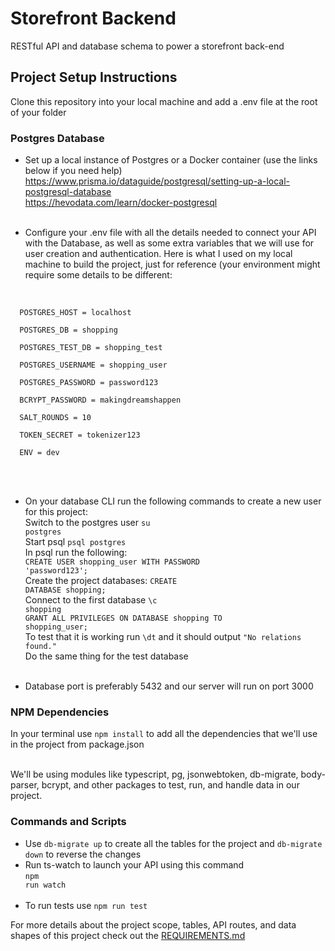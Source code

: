 # Storefront Backend
RESTful API and database schema to power  a storefront back-end

## Project Setup Instructions
Clone this repository into your local machine and add a .env file at the root of your folder
### Postgres Database
- Set up a local instance of Postgres or a Docker container (use the links below if you need help)
https://www.prisma.io/dataguide/postgresql/setting-up-a-local-postgresql-database </br>
https://hevodata.com/learn/docker-postgresql </br></br>

- Configure your .env file with all the details needed to connect your API with the Database, as well as some extra variables that we will use for user creation and authentication. Here is what I used on my local machine to build the project, just for reference (your environment might require some details to be different:</br></br>
<code>
  POSTGRES_HOST = localhost </br>
  POSTGRES_DB = shopping </br>
  POSTGRES_TEST_DB = shopping_test </br>
  POSTGRES_USERNAME = shopping_user </br>
  POSTGRES_PASSWORD = password123 </br>
  BCRYPT_PASSWORD = makingdreamshappen </br>
  SALT_ROUNDS = 10 </br>
  TOKEN_SECRET = tokenizer123 </br>
  ENV = dev </br>
</code></br></br>

- On your database CLI run the following commands to create a new user for this project: </br>
Switch to the postgres user <code>su postgres</code></br>
Start psql <code>psql postgres</code></br>
In psql run the following:</br>
<code>CREATE USER shopping_user WITH PASSWORD 'password123';</code></br>
Create the project databases: <code>CREATE DATABASE shopping;</code></br>
Connect to the first database <code>\c shopping</code></br>
<code>GRANT ALL PRIVILEGES ON DATABASE shopping TO shopping_user;</code></br>
To test that it is working run <code>\dt</code> and it should output <code>"No relations found."</code></br>
Do the same thing for the test database</br></br>

- Database port is preferably 5432 and our server will run on port 3000

### NPM Dependencies
In your terminal use <code>npm install</code> to add all the dependencies that we'll use in the project from package.json</br></br>

We'll be using modules like typescript, pg, jsonwebtoken, db-migrate, body-parser, bcrypt, and other packages to test, run, and handle data in our project.

### Commands and Scripts
- Use <code>db-migrate up</code> to create all the tables for the project and <code>db-migrate down</code> to reverse the changes
- Run ts-watch to launch your API using this command</br>
<code>npm run watch</code></br></br>
- To run tests use <code>npm run test</code>

For more details about the project scope, tables, API routes, and data shapes of this project check out the <a href='/REQUIREMENTS.md'>REQUIREMENTS.md</a>
